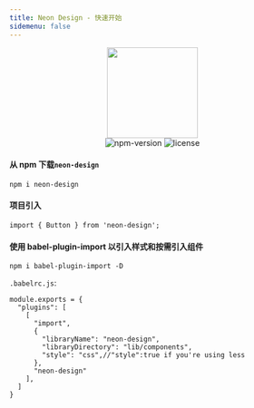 ```yaml
---
title: Neon Design - 快速开始
sidemenu: false
---
```


<div align="center" height="160">
  <img  style="height:160px;width:160px;" height="160" width="160" src="https://tva1.sinaimg.cn/large/006wJXbzgy1gzfgthghjmj30e80e8gpf.jpg" />
</div>

<div align="center">
    <img src="https://img.shields.io/npm/v/neon-design?style=for-the-badge" alt="npm-version" />
    <img src="https://img.shields.io/npm/l/neon-design?style=for-the-badge" alt="license" />
</div>

#### 从 npm 下载`neon-design`

```
npm i neon-design
```

#### 项目引入

```
import { Button } from 'neon-design';
```

#### 使用 babel-plugin-import 以引入样式和按需引入组件

```
npm i babel-plugin-import -D
```

`.babelrc.js`:

```
module.exports = {
  "plugins": [
    [
      "import",
      {
        "libraryName": "neon-design",
        "libraryDirectory": "lib/components",
        "style": "css",//"style":true if you're using less
      },
      "neon-design"
    ],
  ]
}
```
